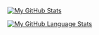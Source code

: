 [![My GitHub Stats](https://github-readme-stats.vercel.app/api/?username=primeeagle&count_private=true&theme=tokyonight&showicons=true)]()

[![My GitHub Language Stats](https://github-readme-stats.vercel.app/api/top-langs/?username=primeeagle&langs_count=5&theme=tokyonight)]()
